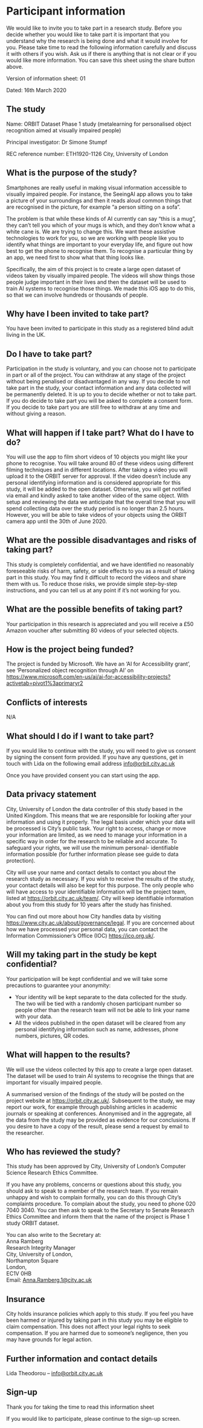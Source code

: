 # Participant information

We would like to invite you to take part in a research study. Before you decide whether you would like to take part it is important that you understand why the research is being done and what it would involve for you. Please take time to read the following information carefully and discuss it with others if you wish. Ask us if there is anything that is not clear or if you would like more information. You can save this sheet using the share button above.

Version of information sheet: 01

Dated: 16th March 2020

## The study

Name: ORBIT Dataset Phase 1 study (metalearning for personalised object recognition aimed at visually impaired people)

Principal investigator: Dr Simone Stumpf

REC reference number: ETH1920-1126 City, University of London

## What is the purpose of the study?

Smartphones are really useful in making visual information accessible to visually impaired people. For instance, the SeeingAI app allows you to take a picture of your surroundings and then it reads aloud common things that are recognised in the picture, for example “a person sitting on a sofa”.

The problem is that while these kinds of AI currently can say “this is a mug”, they can’t tell you which of your mugs is which, and they don’t know what a white cane is. We are trying to change this. We want these assistive technologies to work for you, so we are working with people like you to identify what things are important to your everyday life, and figure out how best to get the phone to recognise them. To recognise a particular thing by an app, we need first to show what that thing looks like.

Specifically, the aim of this project is to create a large open dataset of videos taken by visually impaired people. The videos will show things those people judge important in their lives and then the dataset will be used to train AI systems to recognise those things. We made this iOS app to do this, so that we can involve hundreds or thousands of people. 

## Why have I been invited to take part?

You have been invited to participate in this study as a registered blind adult living in the UK. 

## Do I have to take part?

Participation in the study is voluntary, and you can choose not to participate in part or all of the project. You can withdraw at any stage of the project without being penalised or disadvantaged in any way. If you decide to not take part in the study, your contact information and any data collected will be permanently deleted. It is up to you to decide whether or not to take part. If you do decide to take part you will be asked to complete a consent form. If you decide to take part you are still free to withdraw at any time and without giving a reason.

## What will happen if I take part? What do I have to do?

You will use the app to film short videos of 10 objects you might like your phone to recognise. You will take around 80 of these videos using different filming techniques and in different locations. After taking a video you will upload it to the ORBIT server for approval. If the video doesn’t include any personal identifying information and is considered appropriate for this study, it will be added to the open dataset. Otherwise, you will get notified via email and kindly asked to take another video of the same object. With setup and reviewing the data we anticipate that the overall time that you will spend collecting data over the study period is no longer than 2.5 hours. However, you will be able to take videos of your objects using the ORBIT camera app until the 30th of June 2020. 

## What are the possible disadvantages and risks of taking part?

This study is completely confidential, and we have identified no reasonably foreseeable risks of harm, safety, or side effects to you as a result of taking part in this study. You may find it difficult to record the videos and share them with us. To reduce those risks, we provide simple step-by-step instructions, and you can tell us at any point if it’s not working for you. 

## What are the possible benefits of taking part?

Your participation in this research is appreciated and you will receive a £50 Amazon voucher after submitting 80 videos of your selected objects. 

## How is the project being funded?

The project is funded by Microsoft. We have an ‘AI for Accessibility grant’, see ‘Personalized object recognition through AI’ on https://www.microsoft.com/en-us/ai/ai-for-accessibility-projects?activetab=pivot1%3aprimaryr2

## Conflicts of interests

N/A

## What should I do if I want to take part?

If you would like to continue with the study, you will need to give us consent by signing the consent form provided. If you have any questions, get in touch with Lida on the following email address info@orbit.city.ac.uk

Once you have provided consent you can start using the app.

## Data privacy statement

City, University of London the data controller of this study based in the United Kingdom. This means that we are responsible for looking after your information and using it properly. The legal basis under which your data will be processed is City’s public task. Your right to access, change or move your information are limited, as we need to manage your information in a specific way in order for the research to be reliable and accurate. To safeguard your rights, we will use the minimum personal- identifiable information possible (for further information please see guide to data protection).

City will use your name and contact details to contact you about the research study as necessary. If you wish to receive the results of the study, your contact details will also be kept for this purpose. The only people who will have access to your identifiable information will be the project team, listed at https://orbit.city.ac.uk/team/. City will keep identifiable information about you from this study for 10 years after the study has finished.

You can find out more about how City handles data by visiting https://www.city.ac.uk/about/governance/legal. If you are concerned about how we have processed your personal data, you can contact the Information Commissioner’s Office (IOC) https://ico.org.uk/.

## Will my taking part in the study be kept confidential?

Your participation will be kept confidential and we will take some precautions to guarantee your anonymity:

- Your identity will be kept separate to the data collected for the study. The two will be tied with a randomly chosen participant number so people other than the research team will not be able to link your name with your data.
- All the videos published in the open dataset will be cleared from any personal identifying information such as name, addresses, phone numbers, pictures, QR codes.

## What will happen to the results?

We will use the videos collected by this app to create a large open dataset. The dataset will be used to train AI systems to recognise the things that are important for visually impaired people.

A summarised version of the findings of the study will be posted on the project website at https://orbit.city.ac.uk/. Subsequent to the study, we may report our work, for example through publishing articles in academic journals or speaking at conferences. Anonymised and in the aggregate, all the data from the study may be provided as evidence for our conclusions. If you desire to have a copy of the result, please send a request by email to the researcher.

## Who has reviewed the study?

This study has been approved by City, University of London’s Computer Science Research Ethics Committee.

If you have any problems, concerns or questions about this study, you should ask to speak to a member of the research team. If you remain unhappy and wish to complain formally, you can do this through City’s complaints procedure. To complain about the study, you need to phone 020 7040 3040. You can then ask to speak to the Secretary to Senate Research Ethics Committee and inform them that the name of the project is Phase 1 study ORBIT dataset.

You can also write to the Secretary at:  
Anna Ramberg  
Research Integrity Manager  
City, University of London,  
Northampton Square  
London,  
EC1V 0HB  
Email: Anna.Ramberg.1@city.ac.uk

## Insurance
City holds insurance policies which apply to this study. If you feel you have been harmed or injured by taking part in this study you may be eligible to claim compensation. This does not affect your legal rights to seek compensation. If you are harmed due to someone’s negligence, then you may have grounds for legal action.

## Further information and contact details

Lida Theodorou – info@orbit.city.ac.uk

## Sign-up

Thank you for taking the time to read this information sheet

If you would like to participate, please continue to the sign-up screen.
